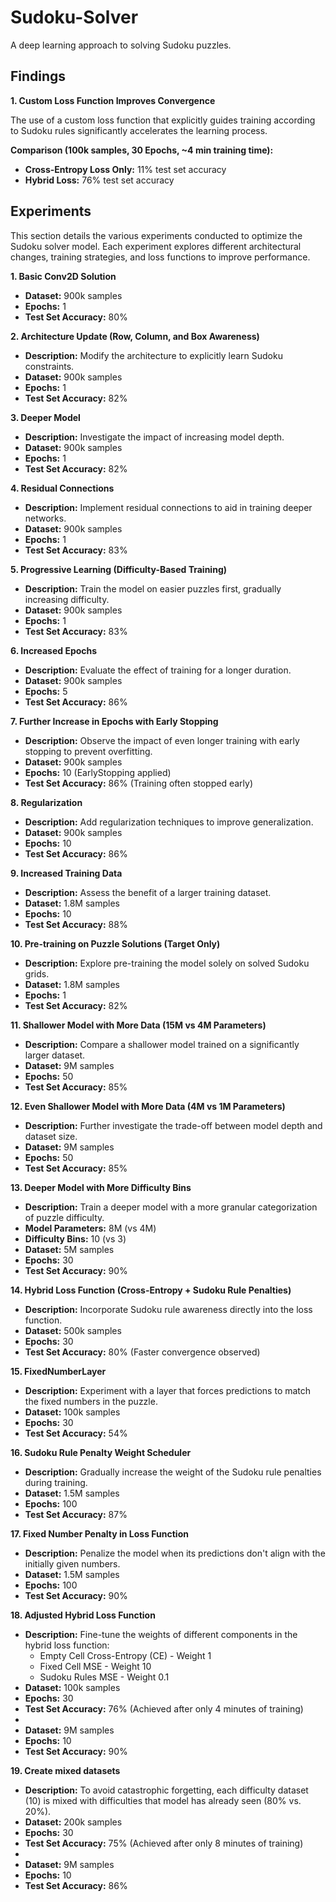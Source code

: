 # Sudoku-Solver

A deep learning approach to solving Sudoku puzzles.

## Findings

**1. Custom Loss Function Improves Convergence**

The use of a custom loss function that explicitly guides training according to Sudoku rules significantly accelerates the learning process.

**Comparison (100k samples, 30 Epochs, ~4 min training time):**

* **Cross-Entropy Loss Only:** 11% test set accuracy
* **Hybrid Loss:** 76% test set accuracy

## Experiments

This section details the various experiments conducted to optimize the Sudoku solver model. Each experiment explores different architectural changes, training strategies, and loss functions to improve performance.

**1. Basic Conv2D Solution**

* **Dataset:** 900k samples
* **Epochs:** 1
* **Test Set Accuracy:** 80%

**2. Architecture Update (Row, Column, and Box Awareness)**

* **Description:** Modify the architecture to explicitly learn Sudoku constraints.
* **Dataset:** 900k samples
* **Epochs:** 1
* **Test Set Accuracy:** 82%

**3. Deeper Model**

* **Description:** Investigate the impact of increasing model depth.
* **Dataset:** 900k samples
* **Epochs:** 1
* **Test Set Accuracy:** 82%

**4. Residual Connections**

* **Description:** Implement residual connections to aid in training deeper networks.
* **Dataset:** 900k samples
* **Epochs:** 1
* **Test Set Accuracy:** 83%

**5. Progressive Learning (Difficulty-Based Training)**

* **Description:** Train the model on easier puzzles first, gradually increasing difficulty.
* **Dataset:** 900k samples
* **Epochs:** 1
* **Test Set Accuracy:** 83%

**6. Increased Epochs**

* **Description:** Evaluate the effect of training for a longer duration.
* **Dataset:** 900k samples
* **Epochs:** 5
* **Test Set Accuracy:** 86%

**7. Further Increase in Epochs with Early Stopping**

* **Description:** Observe the impact of even longer training with early stopping to prevent overfitting.
* **Dataset:** 900k samples
* **Epochs:** 10 (EarlyStopping applied)
* **Test Set Accuracy:** 86% (Training often stopped early)

**8. Regularization**

* **Description:** Add regularization techniques to improve generalization.
* **Dataset:** 900k samples
* **Epochs:** 10
* **Test Set Accuracy:** 86%

**9. Increased Training Data**

* **Description:** Assess the benefit of a larger training dataset.
* **Dataset:** 1.8M samples
* **Epochs:** 10
* **Test Set Accuracy:** 88%

**10. Pre-training on Puzzle Solutions (Target Only)**

* **Description:** Explore pre-training the model solely on solved Sudoku grids.
* **Dataset:** 1.8M samples
* **Epochs:** 1
* **Test Set Accuracy:** 82%

**11. Shallower Model with More Data (15M vs 4M Parameters)**

* **Description:** Compare a shallower model trained on a significantly larger dataset.
* **Dataset:** 9M samples
* **Epochs:** 50
* **Test Set Accuracy:** 85%

**12. Even Shallower Model with More Data (4M vs 1M Parameters)**

* **Description:** Further investigate the trade-off between model depth and dataset size.
* **Dataset:** 9M samples
* **Epochs:** 50
* **Test Set Accuracy:** 85%

**13. Deeper Model with More Difficulty Bins**

* **Description:** Train a deeper model with a more granular categorization of puzzle difficulty.
* **Model Parameters:** 8M (vs 4M)
* **Difficulty Bins:** 10 (vs 3)
* **Dataset:** 5M samples
* **Epochs:** 30
* **Test Set Accuracy:** 90%

**14. Hybrid Loss Function (Cross-Entropy + Sudoku Rule Penalties)**

* **Description:** Incorporate Sudoku rule awareness directly into the loss function.
* **Dataset:** 500k samples
* **Epochs:** 30
* **Test Set Accuracy:** 80% (Faster convergence observed)

**15. FixedNumberLayer**

* **Description:** Experiment with a layer that forces predictions to match the fixed numbers in the puzzle.
* **Dataset:** 100k samples
* **Epochs:** 30
* **Test Set Accuracy:** 54%

**16. Sudoku Rule Penalty Weight Scheduler**

* **Description:** Gradually increase the weight of the Sudoku rule penalties during training.
* **Dataset:** 1.5M samples
* **Epochs:** 100
* **Test Set Accuracy:** 87%

**17. Fixed Number Penalty in Loss Function**

* **Description:** Penalize the model when its predictions don't align with the initially given numbers.
* **Dataset:** 1.5M samples
* **Epochs:** 100
* **Test Set Accuracy:** 90%

**18. Adjusted Hybrid Loss Function**

* **Description:** Fine-tune the weights of different components in the hybrid loss function:
    * Empty Cell Cross-Entropy (CE) - Weight 1
    * Fixed Cell MSE - Weight 10
    * Sudoku Rules MSE - Weight 0.1
* **Dataset:** 100k samples
* **Epochs:** 30
* **Test Set Accuracy:** 76% (Achieved after only 4 minutes of training)
* 
* **Dataset:** 9M samples
* **Epochs:** 10
* **Test Set Accuracy:** 90%

**19. Create mixed datasets**

* **Description:** To avoid catastrophic forgetting, each difficulty dataset (10) is mixed with difficulties that model has already seen (80% vs. 20%).
* **Dataset:** 200k samples
* **Epochs:** 30
* **Test Set Accuracy:** 75% (Achieved after only 8 minutes of training)
* 
* **Dataset:** 9M samples
* **Epochs:** 10
* **Test Set Accuracy:** 86%
